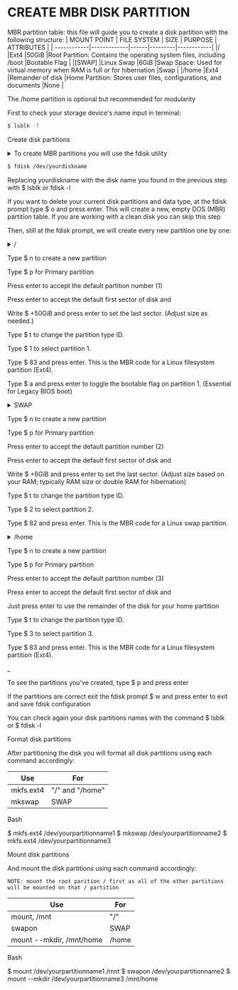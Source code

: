 # CREATE MBR DISK PARTITION

MBR partition table: this file will guide you to create a disk partition with the following structure:
| MOUNT POINT | FILE SYSTEM | SIZE | PURPOSE | ATTRIBUTES |
| ------------|-------------|------|---------|------------|
|/ |Ext4 |50GiB |Root Partition: Contains the operating system files, including /boot |Bootable Flag |
|[SWAP] |Linux Swap |6GiB |Swap Space: Used for virtual memory when RAM is full or for hibernation |Swap |
|/home |Ext4 |Remainder of disk |Home Partition: Stores user files, configurations, and documents |None |

The /home partition is optional but recommended for modularity

First to check your storage device's name input in terminal:
```Bash
$ lsblk -f
```
Create disk partitions

<details>
<summary>To create MBR partitions you will use the fdisk utility</summary>
<p>fdisk is a disk management utility that allows users to create, manage, and delete standard MBR (Master Boot Record) partitions. MBR is the older partitioning standard, limited to 4 primary partitions and typically used for Legacy BIOS booting. Unlike gdisk, which creates only GPT partitions, fdisk is the classic tool for MBR.</p>
</details>

```Bash
$ fdisk /dev/yourdiskname
```
Replacing yourdiskname with the disk name you found in the previous step with $ lsblk or fdisk -l

If you want to delete your current disk partitions and data type, at the fdisk prompt type $ o and press enter. This will create a new, empty DOS (MBR) partition table.
If you are working with a clean disk you can skip this step

Then, still at the fdisk prompt, we will create every new partition one by one:

<details>
<summary> / </summary>
<p>The root partition, denoted as "/", is the primary partition in a Linux system that contains the entire file system structure, including system files, program settings, and the boot directory (which holds the kernel and bootloader files for BIOS booting). Recommended size depends on the operating system, display/window manager, and applications intended to use. Generally at least 40GiB is recommended although lightweight desktop environments might function well with less space</p>
</details>

Type $ n to create a new partition

Type $ p for Primary partition

Press enter to accept the default partition number (1)

Press enter to accept the default first sector of disk and

Write $ +50GiB and press enter to set the last sector. (Adjust size as needed.)

Type $ t to change the partition type ID.

Type $ 1 to select partition 1.

Type $ 83 and press enter. This is the MBR code for a Linux filesystem partition (Ext4).

Type $ a and press enter to toggle the bootable flag on partition 1. (Essential for Legacy BIOS boot)

<details>
<summary> SWAP </summary>
<p>A swap partition is a dedicated space on a disk drive that the Linux operating system uses as an extension of physical memory (RAM). When the system runs out of physical memory, it moves some data from RAM to the swap partition, allowing the system to continue functioning, albeit more slowly</p>
<p>The recommended size of the SWAP partition depends on system specifications and planned use:

    For systems with less than 2GB of RAM, a swap partition size of twice the RAM is often recommended

    For systems with 2GB to 4GB of RAM, a swap partition size of the same as the RAM plus 2GB is suggested

    For general use is suggested that 2GB to 4GB is sufficent for the SWAP partition

    If hibernation is required it is recommended to set the SWAP partition at least as large as the amount of RAM, as the system needs to store the entire contents of RAM in the swap space when hibernating</p>

</details>

Type $ n to create a new partition

Type $ p for Primary partition

Press enter to accept the default partition number (2)

Press enter to accept the default first sector of disk and

Write $ +6GiB and press enter to set the last sector. (Adjust size based on your RAM; typically RAM size or double RAM for hibernation)

Type $ t to change the partition type ID.

Type $ 2 to select partition 2.

Type $ 82 and press enter. This is the MBR code for a Linux swap partition.

<details>
<summary> /home </summary>
<p>A /home partition is a separate section of a hard drive that stores user-specific files and settings. This includes personal documents, photos, videos, browser history, preferences, and application configurations. The /home partition is optional as many systems store this data in the root partition (/) along system files, but this separation can offer several benefits, such as easier system reinstallation, improved data safety, and better organization</p>
</details>

Type $ n to create a new partition

Type $ p for Primary partition

Press enter to accept the default partition number (3)

Press enter to accept the default first sector of disk and

Just press enter to use the remainder of the disk for your home partition

Type $ t to change the partition type ID.

Type $ 3 to select partition 3.

Type $ 83 and press enter. This is the MBR code for a Linux filesystem partition (Ext4).

<p>_</p>

To see the partitions you've created, type $ p and press enter

If the partitions are correct exit the fdisk prompt $ w and press enter to exit and save fdisk configuration

You can check again your disk partitions names with the command $ lsblk or $ fdisk -l

Format disk partitions

After partitioning the disk you will format all disk partitions using each command accordingly:

|Use | For |
---------|----------------
|mkfs.ext4 | "/" and "/home" |
|mkswap | SWAP |
Bash

$ mkfs.ext4 /dev/yourpartitionname1
$ mkswap /dev/yourpartitionname2
$ mkfs.ext4 /dev/yourpartitionname3

Mount disk partitions

And mount the disk partitions using each command accordingly:

    NOTE: mount the root parition / first as all of the other partitions will be mounted on that / partition

|Use | For |
---------|----------------
|mount, /mnt | "/" |
|swapon | SWAP |
|mount --mkdir, /mnt/home | /home |
Bash

$ mount /dev/yourpartitionname1 /mnt
$ swapon /dev/yourpartitionname2
$ mount --mkdir /dev/yourpartitionname3 /mnt/home

